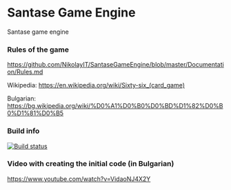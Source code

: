 # Santase Game Engine
Santase game engine

### Rules of the game

https://github.com/NikolayIT/SantaseGameEngine/blob/master/Documentation/Rules.md

Wikipedia: https://en.wikipedia.org/wiki/Sixty-six_(card_game)

Bulgarian: https://bg.wikipedia.org/wiki/%D0%A1%D0%B0%D0%BD%D1%82%D0%B0%D1%81%D0%B5

### Build info

[![Build status](https://ci.appveyor.com/api/projects/status/sm52qf5lrl9891em?svg=true)](https://ci.appveyor.com/project/NikolayIT/santasegameengine)

### Video with creating the initial code (in Bulgarian)

https://www.youtube.com/watch?v=VidaoNJ4X2Y

